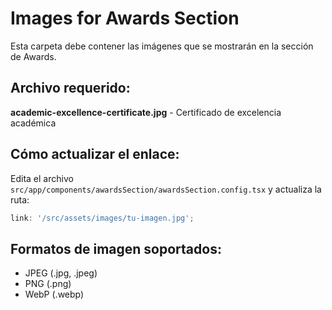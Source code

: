 # Images for Awards Section

Esta carpeta debe contener las imágenes que se mostrarán en la sección de Awards.

## Archivo requerido:

**academic-excellence-certificate.jpg** - Certificado de excelencia académica

## Cómo actualizar el enlace:

Edita el archivo `src/app/components/awardsSection/awardsSection.config.tsx` y actualiza la ruta:

```typescript
link: '/src/assets/images/tu-imagen.jpg';
```

## Formatos de imagen soportados:

- JPEG (.jpg, .jpeg)
- PNG (.png)
- WebP (.webp)
